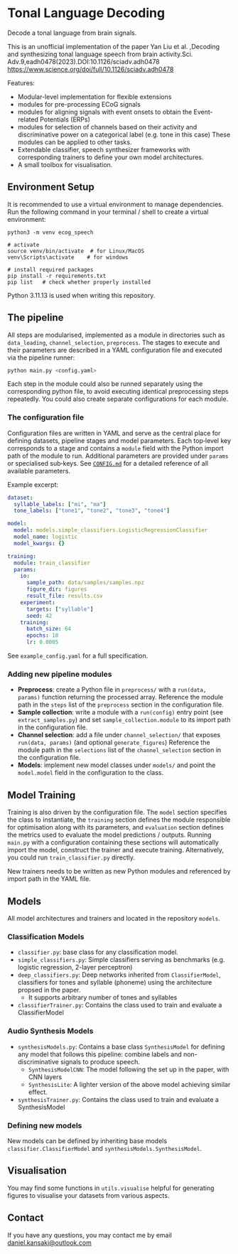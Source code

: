 # Tonal Language Decoding
Decode a tonal language from brain signals.

This is an unofficial implementation of the paper Yan Liu et al. ,Decoding and synthesizing tonal language speech from brain activity.Sci. Adv.9,eadh0478(2023).DOI:10.1126/sciadv.adh0478
https://www.science.org/doi/full/10.1126/sciadv.adh0478 

Features:
- Modular-level implementation for flexible extensions
- modules for pre-processing ECoG signals
- modules for aligning signals with event onsets to obtain the Event-related Potentials (ERPs)
- modules for selection of channels based on their activity and discriminative power on a categorical label (e.g. tone in this case)
These modules can be applied to other tasks.
- Extendable classifier, speech synthesizer frameworks with corresponding trainers to define your own model architectures.
- A small toolbox for visualisation.

## Environment Setup

It is recommended to use a virtual environment to manage dependencies. Run the following command in your terminal / shell to create a virtual environment:
```shell
python3 -m venv ecog_speech

# activate
source venv/bin/activate  # for Linux/MacOS
venv\Scripts\activate    # for windows

# install required packages
pip install -r requirements.txt
pip list   # check whether properly installed
```
Python 3.11.13 is used when writing this repository.

## The pipeline
All steps are modularised, implemented as a module in directories such as `data_loading`, `channel_selection`, `preprocess`. 
The stages to execute and their parameters are described in a YAML configuration file and executed via the pipeline runner:
```python
python main.py <config.yaml>
```

Each step in the module could also be runned separately using the corresponding python file, to avoid executing identical preprocessing steps repeatedly. You could also create separate configurations for each module.


### The configuration file
Configuration files are written in YAML and serve as the central place for defining datasets, pipeline stages and model parameters. Each top‑level key corresponds to a stage and contains a `module` field with the Python import path of the module to run. Additional parameters are provided under `params` or specialised sub‑keys. See [`CONFIG.md`](CONFIG.md) for a detailed reference of all available parameters.

Example excerpt:
```yaml
dataset:
  syllable_labels: ["mi", "ma"]
  tone_labels: ["tone1", "tone2", "tone3", "tone4"]

model:
  model: models.simple_classifiers.LogisticRegressionClassifier
  model_name: logistic
  model_kwargs: {}

training:
  module: train_classifier
  params:
    io:
      sample_path: data/samples/samples.npz
      figure_dir: figures
      result_file: results.csv
    experiment:
      targets: ["syllable"]
      seed: 42
    training:
      batch_size: 64
      epochs: 10
      lr: 0.0005
```
See `example_config.yaml` for a full specification.

### Adding new pipeline modules
- **Preprocess**: create a Python file in `preprocess/` with a `run(data, params)` function returning the processed array. Reference the module path in the `steps` list of the `preprocess` section in the configuration file.
- **Sample collection**: write a module with a `run(config)` entry point (see `extract_samples.py`) and set `sample_collection.module` to its import path in the configuration file.
- **Channel selection**: add a file under `channel_selection/` that exposes `run(data, params)` (and optional `generate_figures`) Reference the module path in the `selections` list of the `channel_selection` section in the configuration file.
- **Models**: implement new model classes under `models/` and point the `model.model` field in the configuration to the class.

## Model Training
Training is also driven by the configuration file. The `model` section specifies the class to instantiate, the `training` section defines the module responsible for optimisation along with its parameters, and `evaluation` section defines the metrics used to evaluate the model predictions / outputs. Running `main.py` with a configuration containing these sections will automatically import the model, construct the trainer and execute training. Alternatively, you could run `train_classifier.py` directly.

New trainers needs to be written as new Python modules and referenced by import path in the YAML file.

## Models
All model architectures and trainers and located in the repository `models`.
### Classification Models
- `classifier.py`: base class for any classification model.
- `simple_classifiers.py`: Simple classifiers serving as benchmarks (e.g. logistic regression, 2-layer perceptron)
- `deep_classifiers.py`: Deep networks inherited from `ClassifierModel`, classifiers for tones and syllable (phoneme) using the architecture propsed in the paper.
    - It supports arbitrary number of tones and syllables
- `classifierTrainer.py`: Contains the class used to train and evaluate a ClassifierModel
### Audio Synthesis Models
- `synthesisModels.py`: Contains a base class `SynthesisModel` for defining any model that follows this pipeline: combine labels and non-discriminative signals to produce speech.
    - `SynthesisModelCNN`: The model following the set up in the paper, with CNN layers
    - `SynthesisLite`: A lighter version of the above model achieving similar effect.
- `synthesisTrainer.py`: Contains the class used to train and evaluate a SynthesisModel

### Defining new models
New models can be defined by inheriting base models `classifier.ClassifierModel` and `synthesisModels.SynthesisModel`. 

## Visualisation
You may find some functions in `utils.visualise` helpful for generating figures
to visualise your datasets from various aspects.

## Contact
If you have any questions, you may contact me by email daniel.kansaki@outlook.com
